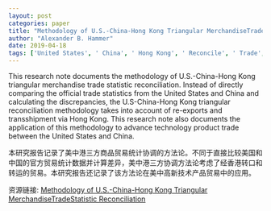 ```yaml
---
layout: post
categories: paper
title: "Methodology of U.S.-China-Hong Kong Triangular MerchandiseTradeStatistic Reconciliation"
author: "Alexander B. Hammer"
date: 2019-04-18
tags: ['United States', ' China', ' Hong Kong', ' Reconcile', ' Trade', ' Statistics', ' Export', ' Methodology']
---
```


This research note documents the methodology of U.S.-China-Hong Kong triangular merchandise trade statistic reconciliation. Instead of directly comparing the official trade statistics from the United States and China and calculating the discrepancies, the U.S-China-Hong Kong triangular reconciliation methodology takes into account of re-exports and transshipment via Hong Kong. This research note also documents the application of this methodology to advance technology product trade between the United States and China.

本研究报告记录了美中港三方商品贸易统计协调的方法论。不同于直接比较美国和中国的官方贸易统计数据并计算差异，美中港三方协调方法论考虑了经香港转口和转运的贸易。本研究报告还记录了该方法论在美中高新技术产品贸易中的应用。

资源链接: [Methodology of U.S.-China-Hong Kong Triangular MerchandiseTradeStatistic Reconciliation](https://papers.ssrn.com/sol3/papers.cfm?abstract_id=3371281)
